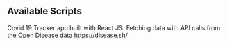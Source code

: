 
## Available Scripts

Covid 19 Tracker app built with React JS. Fetching data with API calls from the Open Disease data https://disease.sh/